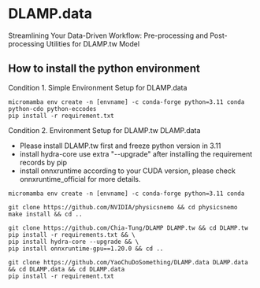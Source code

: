# DLAMP.data
Streamlining Your Data-Driven Workflow:  Pre-processing and Post-processing Utilities for DLAMP.tw Model

## How to install the python environment
Condition 1. Simple Environment Setup for DLAMP.data 
```
micromamba env create -n [envname] -c conda-forge python=3.11 conda python-cdo python-eccodes
pip install -r requirement.txt
```

Condition 2. Environment Setup for DLAMP.tw DLAMP.data
* Please install DLAMP.tw first and freeze python version in 3.11
* install hydra-core use extra "--upgrade" after installing the requirement records by pip
* install onnxruntime according to your CUDA version, please check onnxruntime_official for more details.
```
micromamba env create -n [envname] -c conda-forge python=3.11 conda

git clone https://github.com/NVIDIA/physicsnemo && cd physicsnemo
make install && cd ..

git clone https://github.com/Chia-Tung/DLAMP DLAMP.tw && cd DLAMP.tw
pip install -r requirements.txt && \
pip install hydra-core --upgrade && \
pip install onnxruntime-gpu==1.20.0 && cd .. 

git clone https://github.com/YaoChuDoSomething/DLAMP.data DLAMP.data && cd DLAMP.data && cd DLAMP.data
pip install -r requirement.txt
```
